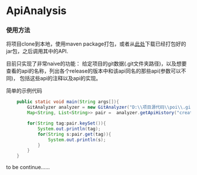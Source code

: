 # ApiAnalysis

### 使用方法
将项目clone到本地，使用maven package打包，或者从[此处](https://github.com/pkupxl/ApiAnalysis/releases)下载已经打包好的jar包，之后调用其中的API.

目前只实现了非常naive的功能：
    给定项目的git数据(.git文件夹路径)，以及想要查看的api的名称，列出各个release的版本中和该api同名的那些api(参数可以不同)，
包括这些api的注释以及api的实现。

简单的示例代码
```java
    public static void main(String args[]){
        GitAnalyzer analyzer = new GitAnalyzer("D:\\项目源代码\\poi\\.git");  //.git文件夹的路径
        Map<String, List<String>> pair =  analyzer.getApiHistory("createHyperlink"); //相要查看的api名

        for(String tag:pair.keySet()){
            System.out.println(tag);
            for(String s:pair.get(tag)){
                System.out.println(s);
            }
        }
    }
```

to be continue......
